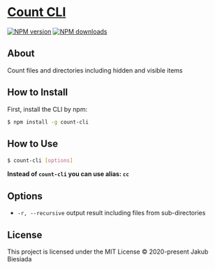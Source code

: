 # [Count CLI](https://github.com/jb1905/count-cli)

[![NPM version](http://img.shields.io/npm/v/count-cli.svg?style=flat-square)](https://www.npmjs.com/package/count-cli)
[![NPM downloads](http://img.shields.io/npm/dm/count-cli.svg?style=flat-square)](https://www.npmjs.com/package/count-cli)

## About
Count files and directories including hidden and visible items

## How to Install
First, install the CLI by npm:
```bash
$ npm install -g count-cli
```

## How to Use
#### 
```bash
$ count-cli [options]
```

**Instead of `count-cli` you can use alias: `cc`**

## Options
- `-r, --recursive` output result including files from sub-directories

## License
This project is licensed under the MIT License © 2020-present Jakub Biesiada
